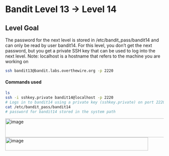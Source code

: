 # Bandit Level 13 → Level 14

## Level Goal
The password for the next level is stored in /etc/bandit_pass/bandit14 and can only be read by user bandit14. For this level, you don’t get the next password, but you get a private SSH key that can be used to log into the next level. Note: localhost is a hostname that refers to the machine you are working on

```bash
ssh bandit13@bandit.labs.overthewire.org -p 2220
```

#### Commands used
```bash
ls
ssh -i sshkey.private bandit14@localhost -p 2220
# Logs in to bandit14 using a private key (sshkey.private) on port 2220
cat /etc/bandit_pass/bandit14
# password for bandit14 stored in the system path
```

<img width="570" height="60" alt="image" src="https://github.com/user-attachments/assets/c7621a62-71f2-4420-8c6f-0cb38660f762" />
<img width="454" height="42" alt="image" src="https://github.com/user-attachments/assets/01ad4c74-bb5d-4a75-9fa5-e8f12b1837e8" />
